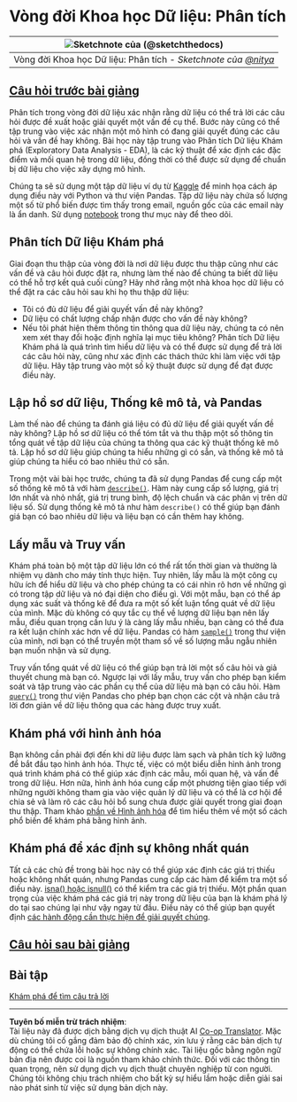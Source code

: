 <!--
CO_OP_TRANSLATOR_METADATA:
{
  "original_hash": "661dad02c3ac239644d34c1eb51e76f8",
  "translation_date": "2025-09-06T21:18:05+00:00",
  "source_file": "4-Data-Science-Lifecycle/15-analyzing/README.md",
  "language_code": "vi"
}
-->
# Vòng đời Khoa học Dữ liệu: Phân tích

|![ Sketchnote của [(@sketchthedocs)](https://sketchthedocs.dev) ](../../sketchnotes/15-Analyzing.png)|
|:---:|
| Vòng đời Khoa học Dữ liệu: Phân tích - _Sketchnote của [@nitya](https://twitter.com/nitya)_ |

## [Câu hỏi trước bài giảng](https://ff-quizzes.netlify.app/en/ds/quiz/28)

Phân tích trong vòng đời dữ liệu xác nhận rằng dữ liệu có thể trả lời các câu hỏi được đề xuất hoặc giải quyết một vấn đề cụ thể. Bước này cũng có thể tập trung vào việc xác nhận một mô hình có đang giải quyết đúng các câu hỏi và vấn đề hay không. Bài học này tập trung vào Phân tích Dữ liệu Khám phá (Exploratory Data Analysis - EDA), là các kỹ thuật để xác định các đặc điểm và mối quan hệ trong dữ liệu, đồng thời có thể được sử dụng để chuẩn bị dữ liệu cho việc xây dựng mô hình.

Chúng ta sẽ sử dụng một tập dữ liệu ví dụ từ [Kaggle](https://www.kaggle.com/balaka18/email-spam-classification-dataset-csv/version/1) để minh họa cách áp dụng điều này với Python và thư viện Pandas. Tập dữ liệu này chứa số lượng một số từ phổ biến được tìm thấy trong email, nguồn gốc của các email này là ẩn danh. Sử dụng [notebook](notebook.ipynb) trong thư mục này để theo dõi.

## Phân tích Dữ liệu Khám phá

Giai đoạn thu thập của vòng đời là nơi dữ liệu được thu thập cũng như các vấn đề và câu hỏi được đặt ra, nhưng làm thế nào để chúng ta biết dữ liệu có thể hỗ trợ kết quả cuối cùng? 
Hãy nhớ rằng một nhà khoa học dữ liệu có thể đặt ra các câu hỏi sau khi họ thu thập dữ liệu:
-   Tôi có đủ dữ liệu để giải quyết vấn đề này không?
-   Dữ liệu có chất lượng chấp nhận được cho vấn đề này không?
-   Nếu tôi phát hiện thêm thông tin thông qua dữ liệu này, chúng ta có nên xem xét thay đổi hoặc định nghĩa lại mục tiêu không?
Phân tích Dữ liệu Khám phá là quá trình tìm hiểu dữ liệu và có thể được sử dụng để trả lời các câu hỏi này, cũng như xác định các thách thức khi làm việc với tập dữ liệu. Hãy tập trung vào một số kỹ thuật được sử dụng để đạt được điều này.

## Lập hồ sơ dữ liệu, Thống kê mô tả, và Pandas
Làm thế nào để chúng ta đánh giá liệu có đủ dữ liệu để giải quyết vấn đề này không? Lập hồ sơ dữ liệu có thể tóm tắt và thu thập một số thông tin tổng quát về tập dữ liệu của chúng ta thông qua các kỹ thuật thống kê mô tả. Lập hồ sơ dữ liệu giúp chúng ta hiểu những gì có sẵn, và thống kê mô tả giúp chúng ta hiểu có bao nhiêu thứ có sẵn.

Trong một vài bài học trước, chúng ta đã sử dụng Pandas để cung cấp một số thống kê mô tả với hàm [`describe()`](https://pandas.pydata.org/pandas-docs/stable/reference/api/pandas.DataFrame.describe.html). Hàm này cung cấp số lượng, giá trị lớn nhất và nhỏ nhất, giá trị trung bình, độ lệch chuẩn và các phân vị trên dữ liệu số. Sử dụng thống kê mô tả như hàm `describe()` có thể giúp bạn đánh giá bạn có bao nhiêu dữ liệu và liệu bạn có cần thêm hay không.

## Lấy mẫu và Truy vấn
Khám phá toàn bộ một tập dữ liệu lớn có thể rất tốn thời gian và thường là nhiệm vụ dành cho máy tính thực hiện. Tuy nhiên, lấy mẫu là một công cụ hữu ích để hiểu dữ liệu và cho phép chúng ta có cái nhìn rõ hơn về những gì có trong tập dữ liệu và nó đại diện cho điều gì. Với một mẫu, bạn có thể áp dụng xác suất và thống kê để đưa ra một số kết luận tổng quát về dữ liệu của mình. Mặc dù không có quy tắc cụ thể về lượng dữ liệu bạn nên lấy mẫu, điều quan trọng cần lưu ý là càng lấy mẫu nhiều, bạn càng có thể đưa ra kết luận chính xác hơn về dữ liệu. 
Pandas có hàm [`sample()`](https://pandas.pydata.org/pandas-docs/stable/reference/api/pandas.DataFrame.sample.html) trong thư viện của mình, nơi bạn có thể truyền một tham số về số lượng mẫu ngẫu nhiên bạn muốn nhận và sử dụng.

Truy vấn tổng quát về dữ liệu có thể giúp bạn trả lời một số câu hỏi và giả thuyết chung mà bạn có. Ngược lại với lấy mẫu, truy vấn cho phép bạn kiểm soát và tập trung vào các phần cụ thể của dữ liệu mà bạn có câu hỏi. 
Hàm [`query()`](https://pandas.pydata.org/pandas-docs/stable/reference/api/pandas.DataFrame.query.html) trong thư viện Pandas cho phép bạn chọn các cột và nhận câu trả lời đơn giản về dữ liệu thông qua các hàng được truy xuất.

## Khám phá với hình ảnh hóa
Bạn không cần phải đợi đến khi dữ liệu được làm sạch và phân tích kỹ lưỡng để bắt đầu tạo hình ảnh hóa. Thực tế, việc có một biểu diễn hình ảnh trong quá trình khám phá có thể giúp xác định các mẫu, mối quan hệ, và vấn đề trong dữ liệu. Hơn nữa, hình ảnh hóa cung cấp một phương tiện giao tiếp với những người không tham gia vào việc quản lý dữ liệu và có thể là cơ hội để chia sẻ và làm rõ các câu hỏi bổ sung chưa được giải quyết trong giai đoạn thu thập. Tham khảo [phần về Hình ảnh hóa](../../../../../../../../../3-Data-Visualization) để tìm hiểu thêm về một số cách phổ biến để khám phá bằng hình ảnh.

## Khám phá để xác định sự không nhất quán
Tất cả các chủ đề trong bài học này có thể giúp xác định các giá trị thiếu hoặc không nhất quán, nhưng Pandas cung cấp các hàm để kiểm tra một số điều này. [isna() hoặc isnull()](https://pandas.pydata.org/pandas-docs/stable/reference/api/pandas.isna.html) có thể kiểm tra các giá trị thiếu. Một phần quan trọng của việc khám phá các giá trị này trong dữ liệu của bạn là khám phá lý do tại sao chúng lại như vậy ngay từ đầu. Điều này có thể giúp bạn quyết định [các hành động cần thực hiện để giải quyết chúng](/2-Working-With-Data/08-data-preparation/notebook.ipynb).

## [Câu hỏi sau bài giảng](https://ff-quizzes.netlify.app/en/ds/quiz/29)

## Bài tập

[Khám phá để tìm câu trả lời](assignment.md)

---

**Tuyên bố miễn trừ trách nhiệm**:  
Tài liệu này đã được dịch bằng dịch vụ dịch thuật AI [Co-op Translator](https://github.com/Azure/co-op-translator). Mặc dù chúng tôi cố gắng đảm bảo độ chính xác, xin lưu ý rằng các bản dịch tự động có thể chứa lỗi hoặc sự không chính xác. Tài liệu gốc bằng ngôn ngữ bản địa nên được coi là nguồn tham khảo chính thức. Đối với các thông tin quan trọng, nên sử dụng dịch vụ dịch thuật chuyên nghiệp từ con người. Chúng tôi không chịu trách nhiệm cho bất kỳ sự hiểu lầm hoặc diễn giải sai nào phát sinh từ việc sử dụng bản dịch này.